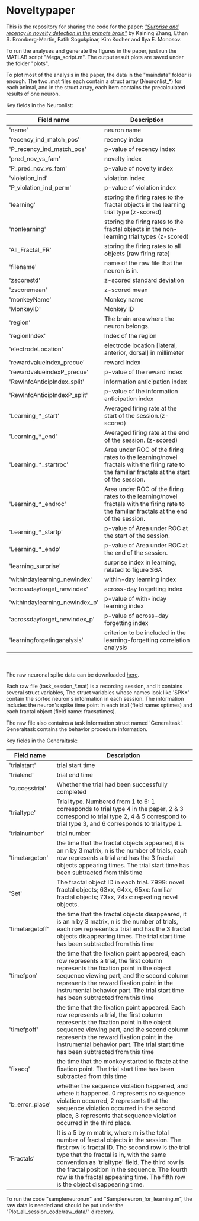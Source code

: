 # Noveltypaper
This is the repository for sharing the code for the paper: [*"Surprise and recency in novelty detection in the
primate brain"*](https://www.cell.com/current-biology/pdfExtended/S0960-9822(22)00504-8) by Kaining Zhang, Ethan S. Bromberg-Martin, Fatih Sogukpinar, Kim Kocher and Ilya E. Monosov.


To run the analyses and generate the figures in the paper, just run the MATLAB script "Mega_script.m".
The output result plots are saved under the folder "plots".


To plot most of the analysis in the paper, the data in the "maindata" folder is enough. The two .mat files each contain a struct array (Neuronlist_\*) for each animal, and in the struct array, each item contains the precalculated results of one neuron.

Key fields in the Neuronlist: 

| Field name | Description |
| --- | ----------- |
|'name' | neuron name |
|'recency_ind_match_pos' | recency index |
|'P_recency_ind_match_pos' | p-value of recency index |
|'pred_nov_vs_fam' | novelty index |
|'P_pred_nov_vs_fam' | p-value of novelty index |
|'violation_ind' | violation index |
|'P_violation_ind_perm' | p-value of violation index |
|'learning' | storing the firing rates to the fractal objects in the learning trial type (z-scored) |
|'nonlearning' | storing the firing rates to the fractal objects in the non-learning trial types (z-scored) |
|'All_Fractal_FR' | storing the firing rates to all objects (raw firing rate) |
|'filename' | name of the raw file that the neuron is in. |
|'zscorestd' | z-scored standard deviation |
|'zscoremean' | z-scored mean |
|'monkeyName'  | Monkey name |
|'MonkeyID' | Monkey ID |
|'region'  | The brain area where the neuron belongs. |
|'regionIndex' | Index of the region |
|'electrodeLocation' | electrode location [lateral, anterior, dorsal] in millimeter |
|'rewardvalueindex_precue' | reward index |
|'rewardvalueindexP_precue' | p-value of the reward index |
|'RewInfoAnticipIndex_split' | information anticipation index |
|'RewInfoAnticipIndexP_split' | p-value of the information anticipation index |
|'Learning_\*_start' | Averaged firing rate at the start of the session.(z-scored) |
|'Learning_\*_end' | Averaged firing rate at the end of the session. (z-scored) |
|'Learning_\*_startroc' | Area under ROC of the firing rates to the learning/novel fractals with the firing rate to the familiar fractals at the start of the session. |
|'Learning_\*_endroc' | Area under ROC of the firing rates to the learning/novel fractals with the firing rate to the familiar fractals at the end of the session. |
|'Learning_\*_startp' | p-value of Area under ROC at the start of the session. |
|'Learning_\*_endp' | p-value of Area under ROC at the end of the session. |
|'learning_surprise' | surprise index in learning, related to figure S6A |
|'withindaylearning_newindex' | within-day learning index |
|'acrossdayforget_newindex' | across-day forgetting index |
|'withindaylearning_newindex_p' | p-value of with-inday learning index |
|'acrossdayforget_newindex_p' | p-value of across-day forgetting index |
|'learningforgetinganalysis'  | criterion to be included in the learning-forgetting correlation analysis |

</br></br>
The raw neuronal spike data can be downloaded [here](https://wustl.box.com/s/v4x3zjvyopexyud3ghnk87apav9ma6ay).

Each raw file (task_session_\*.mat) is a recording session, and it contains several struct variables, The struct variables whose names look like 'SPK*' contain the sorted neuron's information in each session. The information includes the neuron's spike time point in each trial (field name: sptimes) and each fractal object (field name: fracsptimes). 

The raw file also contains a task information struct named 'Generaltask'. Generaltask contains the behavior procedure information.

Key fields in the Generaltask:

| Field name | Description |
| --- | ----------- |
|'trialstart' | trial start time |
|'trialend' | trial end time |
|'successtrial' | Whether the trial had been successfully completed |
|'trialtype' | Trial type. Numbered from 1 to 6: 1 corresponds to trial type 4 in the paper, 2 & 3 correspond to trial type 2, 4 & 5 correspond to trial type 3, and 6 corresponds to trial type 1.
|'trialnumber' | trial number |
|'timetargeton' | the time that the fractal objects appeared, it is an n by 3 matrix, n is the number of trials,  each row represents a trial and has the 3 fractal objects appearing times. The trial start time has been subtracted from this time|
|'Set' | The fractal object ID in each trial. 7999: novel fractal objects; 63xx, 64xx, 65xx: familiar fractal objects; 73xx, 74xx: repeating novel objects. |
|'timetargetoff' | the time that the fractal objects disappeared, it is an n by 3 matrix, n is the number of trials,  each row represents a trial and has the 3 fractal objects disappearing times. The trial start time has been subtracted from this time |
|'timefpon' | the time that the fixation point appeared, each row represents a trial, the first column represents the fixation point in the object sequence viewing part, and the second column represents the reward fixation point in the instrumental behavior part. The trial start time has been subtracted from this time |
|'timefpoff' | the time that the fixation point appeared. Each row represents a trial, the first column represents the fixation point in the object sequence viewing part, and the second column represents the reward fixation point in the instrumental behavior part. The trial start time has been subtracted from this time |
|'fixacq' | the time that the monkey started to fixate at the fixation point. The trial start time has been subtracted from this time |
|'b_error_place' | whether the sequence violation happened, and where it happened. 0 represents no sequence violation occurred, 2 represents that the sequence violation occurred in the second place, 3 represents that sequence violation occurred in the third place. |
|'Fractals' | It is a 5 by m matrix, where m is the total number of fractal objects in the session. The first row is fractal ID. The second row is the trial type that the fractal is in, with the same convention as 'trialtype' field. The third row is the fractal position in the sequence. The fourth row is the fractal appearing time. The fifth row is the object disappearing time. |

To run the code "sampleneuron.m" and "Sampleneuron_for_learning.m", the raw data is needed and should be put under the "Plot_all_session_code/raw_data/" directory.

